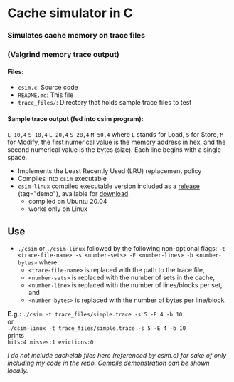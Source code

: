  # Cache simulator in C

 ### Simulates cache memory on trace files
 ### (Valgrind memory trace output)

 #### Files:
  - `csim.c`: Source code
  - `README.md`: This file
  - `trace_files/`: Directory that holds sample trace files to test

 #### Sample trace output (fed into csim program):
 `L 10,4`
 `S 18,4`
 `L 20,4`
 `S 28,4`
 `M 50,4`
 where `L` stands for Load, `S` for Store, `M` for Modify, the first numerical value is the memory address in hex,
 and the second numerical value is the bytes (size). Each line begins with a single space.

  - Implements the Least Recently Used (LRU) replacement policy
  - Compiles into `csim` executable
  - `csim-linux` compiled executable version included as a [release](https://github.com/bryan22lee/cache_simulator/releases) (tag="demo"), available for [download](https://github.com/bryan22lee/cache_simulator/releases/tag/demo)
    - compiled on Ubuntu 20.04
    - works only on Linux

## Use
  - `./csim` or `./csim-linux` followed by the following non-optional flags:
    `-t <trace-file-name> -s <number-sets> -E <number-lines> -b <number-bytes>`
    where
     - `<trace-file-name>` is replaced with the path to the trace file, 
     - `<number-sets>` is replaced with the number of sets in the cache, 
     - `<number-line>` is replaced with the number of lines/blocks per set, and
     - `<number-bytes>` is replaced with the number of bytes per line/block.

**E.g.:** `./csim -t trace_files/simple.trace -s 5 -E 4 -b 10`
      <br/>or<br/>
      `./csim-linux -t trace_files/simple.trace -s 5 -E 4 -b 10` <br/>
      prints<br/>
      `hits:4 misses:1 evictions:0`
      <br/>

*I do not include cachelab files here (referenced by csim.c) for sake of only including my code
in the repo. Compile demonstration can be shown locally.*
